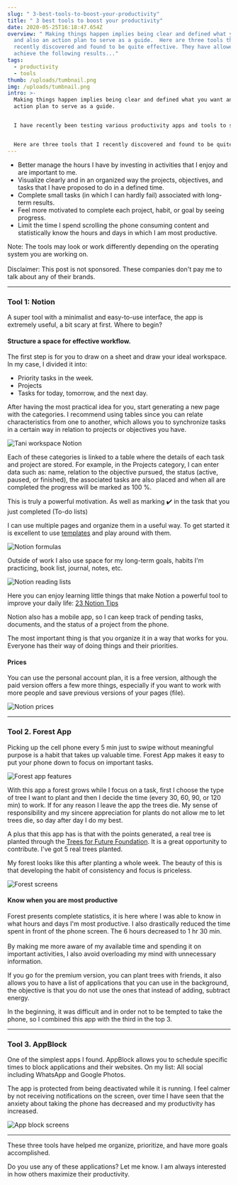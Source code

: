 ```yaml
---
slug: " 3-best-tools-to-boost-your-productivity"
title: " 3 best tools to boost your productivity"
date: 2020-05-25T16:18:47.654Z
overview: " Making things happen implies being clear and defined what you want
  and also an action plan to serve as a guide.  Here are three tools that I
  recently discovered and found to be quite effective. They have allowed me to
  achieve the following results..."
tags:
  - productivity
  - tools
thumb: /uploads/tumbnail.png
img: /uploads/tumbnail.png
intro: >-
  Making things happen implies being clear and defined what you want and also an
  action plan to serve as a guide.


  I have recently been testing various productivity apps and tools to stay focused. I have problems focusing on tasks because there is a sea of ​​information on the internet and my attention is scattered, which is why I am always looking for new tools, tips, and tricks.


  Here are three tools that I recently discovered and found to be quite effective. They have allowed me to achieve the following results.
---
```

* Better manage the hours I have by investing in activities that I enjoy and are important to me.
* Visualize clearly and in an organized way the projects, objectives, and tasks that I have proposed to do in a defined time.
* Complete small tasks (in which I can hardly fail) associated with long-term results.
* Feel more motivated to complete each project, habit, or goal by seeing progress.
* Limit the time I spend scrolling the phone consuming content and statistically know the hours and days in which I am most productive.

Note: The tools may look or work differently depending on the operating system you are working on.\
\
Disclaimer: This post is not sponsored. These companies don't pay me to talk about any of their brands. 

- - -

### Tool 1: Notion

A super tool with a minimalist and easy-to-use interface, the app is extremely useful, a bit scary at first. Where to begin?

#### **Structure a space for effective workflow.**

The first step is for you to draw on a sheet and draw your ideal workspace. In my case, I divided it into:

* Priority tasks in the week.
* Projects
* Tasks for today, tomorrow, and the next day.

After having the most practical idea for you, start generating a new page with the categories. I recommend using tables since you can relate characteristics from one to another, which allows you to synchronize tasks in a certain way in relation to projects or objectives you have.

![Tani workspace Notion](/uploads/1-work_space_notion_tani.png "Tani workspace Notion")

Each of these categories is linked to a table where the details of each task and project are stored. For example, in the Projects category, I can enter data such as: name, relation to the objective pursued, the status (active, paused, or finished), the associated tasks are also placed and when all are completed the progress will be marked as 100 %.

This is truly a powerful motivation. As well as marking ✔️ in the task that you just completed (To-do lists)

I can use multiple pages and organize them in a useful way. To get started it is excellent to use [templates](https://www.notion.so/Notion-Template-Gallery-181e961aeb5c4ee6915307c0dfd5156d) and play around with them.

![Notion formulas](/uploads/screen-shot-2020-09-14-at-10.40.41.png "Notion formulas")

Outside of work I also use space for my long-term goals, habits I'm practicing, book list, journal, notes, etc.

![Notion reading lists](/uploads/2-reading-list.png "Notion reading lists")

Here you can enjoy learning little things that make Notion a powerful tool to improve your daily life: [23 Notion Tips](https://www.youtube.com/watch?v=FcnXOicBo0M)

Notion also has a mobile app, so I can keep track of pending tasks, documents, and the status of a project from the phone.

The most important thing is that you organize it in a way that works for you. Everyone has their way of doing things and their priorities.

#### Prices

You can use the personal account plan, it is a free version, although the paid version offers a few more things, especially if you want to work with more people and save previous versions of your pages (file).

![Notion prices](/uploads/3-notion-prices.png "Notion prices")

- - -

### Tool 2. Forest App

Picking up the cell phone every 5 min just to swipe without meaningful purpose is a habit that takes up valuable time. Forest App makes it easy to put your phone down to focus on important tasks.

![Forest app features](/uploads/5-forest-app-features.png "Forest app features")

With this app a forest grows while I focus on a task, first I choose the type of tree I want to plant and then I decide the time (every 30, 60, 90, or 120 min) to work. If for any reason I leave the app the trees die. My sense of responsibility and my sincere appreciation for plants do not allow me to let trees die, so day after day I do my best.

A plus that this app has is that with the points generated, a real tree is planted through the [Trees for Future Foundation](https://trees.org/waystohelp/). It is a great opportunity to contribute. I've got 5 real trees planted.

My forest looks like this after planting a whole week. The beauty of this is that developing the habit of consistency and focus is priceless.

![Forest screens](/uploads/4-forest-app.png "Forest screens")

#### Know when you are most productive

Forest presents complete statistics, it is here where I was able to know in what hours and days I'm most productive. I also drastically reduced the time spent in front of the phone screen. The 6 hours decreased to 1 hr 30 min. \
\
By making me more aware of my available time and spending it on important activities, I also avoid overloading my mind with unnecessary information.

If you go for the premium version, you can plant trees with friends, it also allows you to have a list of applications that you can use in the background, the objective is that you do not use the ones that instead of adding, subtract energy.

In the beginning, it was difficult and in order not to be tempted to take the phone, so I combined this app with the third in the top 3.

- - -

### Tool 3. AppBlock

One of the simplest apps I found. AppBlock allows you to schedule specific times to block applications and their websites. On my list: All social including WhatsApp and Google Photos.

The app is protected from being deactivated while it is running. I feel calmer by not receiving notifications on the screen, over time I have seen that the anxiety about taking the phone has decreased and my productivity has increased.

![App block screens](/uploads/7-appblock.png "App block screens")

- - -

These three tools have helped me organize, prioritize, and have more goals accomplished.

Do you use any of these applications? Let me know. I am always interested in how others maximize their productivity.